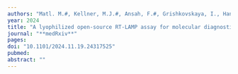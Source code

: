 ```yaml
---
authors: "Matl. M.#, Kellner, M.J.#, Ansah, F.#, Grishkovskaya, I., Handler, D., Heinen, R., Bauer, B., Menendez-Arias, L., Auer, T.O., Prieto-Godino, L.L., Penninger, J.M., Vienna Covid-19 Detection Initiative (VCDI), Awandare, G.A.#, Brennecke, J.#, **Pauli, A.#**"
year: 2024
title: "A lyophilized open-source RT-LAMP assay for molecular diagnostics in resource-limited settings"
journal: "**medRxiv**"
pages: 
doi: "10.1101/2024.11.19.24317525"
pubmed: 
abstract: ""
---
```

